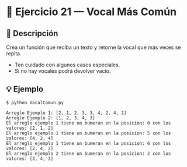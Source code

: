 # 🧮 Ejercicio 21 — Vocal Más Común



## 📌 Descripción




 Crea un función que reciba un texto y retorne la vocal que más veces se repita.
 - Ten cuidado con algunos casos especiales.
 - Si no hay vocales podrá devolver vacío.



## 💡 Ejemplo

    
    $ python VocalComun.py

    Arreglo Ejemplo 1: [2, 1, 2, 3, 3, 4, 2, 4, 2]
    Arreglo Ejemplo 2: [1, 2, 3, 4, 3]
    El arreglo ejemplo 1 tiene un bumeran en la posicion: 0 con los valores: [2, 1, 2]
    El arreglo ejemplo 1 tiene un bumeran en la posicion: 5 con los valores: [4, 2, 4]
    El arreglo ejemplo 1 tiene un bumeran en la posicion: 6 con los valores: [2, 4, 2]
    El arreglo ejemplo 2 tiene un bumeran en la posicion: 2 con los valores: [3, 4, 3]
    